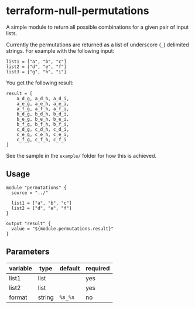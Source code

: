 # terraform-null-permutations

A simple module to return all possible combinations for a given pair of input lists.

Currently the permutations are returned as a list of underscore (`_`) delimited strings.  For example with the following input:

```
list1 = ["a", "b", "c"]
list2 = ["d", "e", "f"]
list3 = ["g", "h", "i"]
```

You get the following result:

```
result = [
    a_d_g, a_d_h, a_d_i,
    a_e_g, a_e_h, a_e_i,
    a_f_g, a_f_h, a_f_i,
    b_d_g, b_d_h, b_d_i,
    b_e_g, b_e_h, b_e_i,
    b_f_g, b_f_h, b_f_i,
    c_d_g, c_d_h, c_d_i,
    c_e_g, c_e_h, c_e_i,
    c_f_g, c_f_h, c_f_i
]
```

See the sample in the `example/` folder for how this is achieved.

## Usage

```
module "permutations" {
  source = "../"

  list1 = ["a", "b", "c"]
  list2 = ["d", "e", "f"]
}

output "result" {
  value = "${module.permutations.result}"
}
```

## Parameters

| variable | type | default | required |
|----------|------|---------|----------|
| list1 | list | | yes |
| list2 | list | | yes |
| format | string | `%s_%s` | no |
